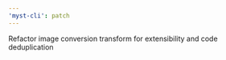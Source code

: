 ```yaml
---
'myst-cli': patch
---
```


Refactor image conversion transform for extensibility and code deduplication
